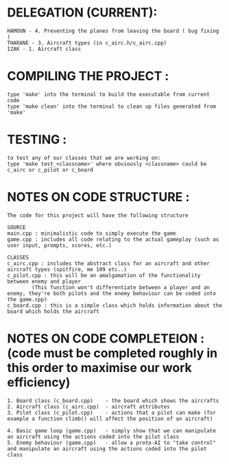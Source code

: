 # DELEGATION (CURRENT):
	HAMOUN - 4. Preventing the planes from leaving the board ( bug fixing )
	THARANE - 3. Aircraft types (in c_airc.h/c_airc.cpp)
	IZAK - 1. Aircraft class
# COMPILING THE PROJECT : 
	type 'make' into the terminal to build the executable from current code
	type 'make clean' into the terminal to clean up files generated from 'make'
# TESTING :
	to test any of our classes that we are working on:
	type 'make test_<classname>' where obviously <classname> could be c_airc or c_pilot or c_board
# NOTES ON CODE STRUCTURE :
	The code for this project will have the following structure

	SOURCE
	main.cpp : minimalistic code to simply execute the game
	game.cpp : includes all code relating to the actual gameplay (such as user input, prompts, scores, etc.)

	CLASSES
	c_airc.cpp : includes the abstract class for an aircraft and other aircraft types (spitfire, me 109 etc..)
	c_pilot.cpp : this will be an amalgamation of the functionality between enemy and player
			(This function won't differentiate between a player and an enemy, they're both pilots and the enemy behaviour can be coded into the game.cpp)
	c_board.cpp : this is a simple class which holds information about the board which holds the aircraft
# NOTES ON CODE COMPLETEION : (code must be completed roughly in this order to maximise our work efficiency)
	1. Board class (c_board.cpp)	- the board which shows the aircrafts
	2. Aircraft class (c_airc.cpp)	- aircraft attributes
	3. Pilot class (c_pilot.cpp)	- actions that a pilot can make (for example a function climb() will affect the position of an aircraft)
	
	4. Basic game loop (game.cpp)	- simply show that we can manipulate an aircraft using the actions coded into the pilot class
	5. Enemy behaviour (game.cpp)	- allow a proto-AI to "take control" and manipulate an aircraft using the actions coded into the pilot class

